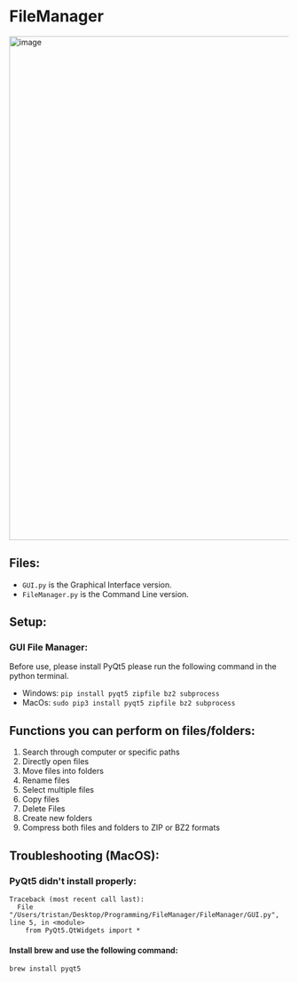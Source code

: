 # FileManager
<img width="907" alt="image" src="https://github.com/Tristan296/FileManager/assets/109927879/0c65ac5b-3149-4c3f-a0db-654d1108d118">


## Files:
- ```GUI.py``` is the Graphical Interface version.
- ```FileManager.py``` is the Command Line version.

## Setup: 

### GUI File Manager:
Before use, please install PyQt5 please run the following command in the python terminal.
- Windows: ```pip install pyqt5 zipfile bz2 subprocess``` 
- MacOs: ```sudo pip3 install pyqt5 zipfile bz2 subprocess```
  
## Functions you can perform on files/folders: 
1. Search through computer or specific paths
2. Directly open files
3. Move files into folders
4. Rename files
5. Select multiple files
6. Copy files
7. Delete Files
8. Create new folders
9. Compress both files and folders to ZIP or BZ2 formats

## Troubleshooting (MacOS):
### PyQt5 didn't install properly:
```
Traceback (most recent call last):
  File "/Users/tristan/Desktop/Programming/FileManager/FileManager/GUI.py", line 5, in <module>
    from PyQt5.QtWidgets import *
```
#### Install brew and use the following command:
```
brew install pyqt5
```
